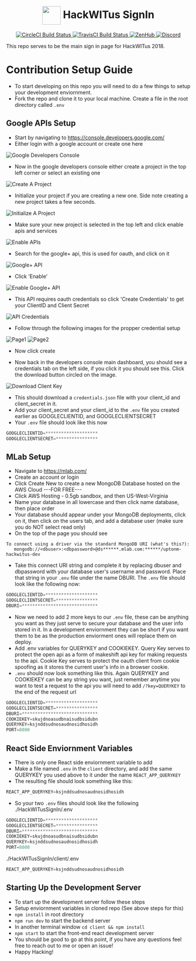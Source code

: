 <div align="center">
    <h1 align="center"><img align="center" src="https://uptonm-backend-server.herokuapp.com/static/media/leologo-web.78c36330.png" height="50vh">
    HackWITus SignIn</h1>
</div>

<p align="center">
    <a href="https://circleci.com/gh/uptonm/ci-testing">
      <img src="https://circleci.com/gh/uptonm/ci-testing.svg?style=shield" alt="CircleCI Build Status">
    </a>
    <a href="https://travis-ci.org/uptonm/HackWITusSignIn">
      <img src="https://travis-ci.org/uptonm/HackWITusSignIn.svg?branch=master" alt="TravisCI Build Status">
    </a>
    <a href="www.zenhub.com">
      <img src="https://img.shields.io/badge/Shipping_faster_with-ZenHub-5e60ba.svg?style=svg" alt="ZenHub">
    </a>
    <a href="https://discord.gg/6uKC74C">
      <img src="https://img.shields.io/discord/384804254927421448.svg" alt="Discord">
    </a>
</p>

This repo serves to be the main sign in page for HackWITus 2018.

# Contribution Setup Guide
- To start developing on this repo you will need to do a few things to setup your development enviornment.
- Fork the repo and clone it to your local machine. Create a file in the root directory called `.env`

## Google APIs Setup
- Start by navigating to https://console.developers.google.com/
- Either login with a google account or create one here

![Google Developers Console](https://github.com/uptonm/HackWITusSignIn/blob/master/README_Images/GoogleDevConsole.PNG)

- Now in the google developers console either create a project in the top left corner or select an existing one

![Create A Project](https://github.com/uptonm/HackWITusSignIn/blob/master/README_Images/NewGoogleProject.PNG)

- Initialize your project if you are creating a new one. Side note creating a new project takes a few seconds.

![Initialize A Project](https://github.com/uptonm/HackWITusSignIn/blob/master/README_Images/InitializeProject.PNG)

- Make sure your new project is selected in the top left and click enable apis and services

![Enable APIs](https://github.com/uptonm/HackWITusSignIn/blob/master/README_Images/ClickEnableAPIs.PNG)

- Search for the google+ api, this is used for oauth, and click on it 

![Google+ API](https://github.com/uptonm/HackWITusSignIn/blob/master/README_Images/googlePlusAPI.PNG)

- Click 'Enable'

![Enable Google+ API](https://github.com/uptonm/HackWITusSignIn/blob/master/README_Images/EnableAPI.PNG)

- This API requires oauth credentials so click 'Create Credentials' to get your ClientID and Client Secret

![API Credentials](https://github.com/uptonm/HackWITusSignIn/blob/master/README_Images/ClickCreateCredentials.PNG)

- Follow through the following images for the propper credential setup

![Page1](https://github.com/uptonm/HackWITusSignIn/blob/master/README_Images/CreateCredentials.PNG)
![Page2](https://github.com/uptonm/HackWITusSignIn/blob/master/README_Images/OAuthInfo.PNG)

- Now click create

- Now back in the developers console main dashboard, you should see a credentials tab on the left side, if you click it you should see this. Click the download button circled on the image.

![Download Client Key](https://github.com/uptonm/HackWITusSignIn/blob/master/README_Images/downloadClientKey.PNG)

- This should download a `credentials.json` file with your client_id and client_secret in it.
- Add your client_secret and your client_id to the `.env` file you created earlier as GOOGLECLIENTID, and GOOGLECLIENTSECRET
- Your `.env` file should look like this now

```javascript
GOOGLECLIENTID=********************
GOOGLECLIENTSECRET=****************
```

## MLab Setup
- Navigate to https://mlab.com/
- Create an account or login
- Click Create New to create a new MongoDB Database hosted on the AWS Cloud ---FOR FREE---
- Click AWS Hosting - 0.5gb sandbox, and then US-West-Virginia
- Name your database in all lowercase and then click name database, then place order
- Your database should appear under your MongoDB deployments, click on it, then click on the users tab, and add a database user (make sure you do NOT select read only)
- On the top of the page you should see 
 
 ``` text
 To connect using a driver via the standard MongoDB URI (what's this?):
    mongodb://<dbuser>:<dbpassword>@ds******.mlab.com:******/uptonm-hackwitus-dev
 ```
    
- Take this connect URI string and complete it by replacing dbuser and dbpassword with your database user's username and password. Place that string in your `.env` file under the name DBURI. The `.env` file should look like the following now:

```javascript
GOOGLECLIENTID=********************
GOOGLECLIENTSECRET=****************
DBURI=*****************************
```

- Now we need to add 2 more keys to our `.env` file, these can be anything you want as they just serve to secure your database and the user info stored in it. In a development enviornment they can be short if you want them to be as the production enviorment ones will replace them on deploy.
- Add .env variables for QUERYKEY and COOKIEKEY. Query Key serves to protect the open api as a form of makeshift api key for making requests to the api. Cookie Key serves to protect the oauth client from cookie spoofing as it stores the current user's info in a browser cookie.
- `.env` should now look something like this. Again QUERYKEY and COOKIEKEY can be any string you want, just remember anytime you want to test a request to the api you will need to add `/?key=QUERYKEY` to the end of the request url

```javascript
GOOGLECLIENTID=********************
GOOGLECLIENTSECRET=****************
DBURI=*****************************
COOKIEKEY=skujdnoasudbnaisudbsidubn
QUERYKEY=ksjnddsudnosaudnosidhosidh
PORT=8000
```

## React Side Enviornment Variables
- There is only one React side enviornment variable to add
- Make a file named `.env` in the `client` directory, and add the same QUERYKEY you used above to it under the name `REACT_APP_QUERYKEY`
- The resulting file should look something like this:

```javascript
REACT_APP_QUERYKEY=ksjnddsudnosaudnosidhosidh
```

- So your two `.env` files should look like the following
./HackWITusSignIn/.env
```javascript
GOOGLECLIENTID=********************
GOOGLECLIENTSECRET=****************
DBURI=*****************************
COOKIEKEY=skujdnoasudbnaisudbsidubn
QUERYKEY=ksjnddsudnosaudnosidhosidh
PORT=8000
```

./HackWITusSignIn/client/.env
```javascript
REACT_APP_QUERYKEY=ksjnddsudnosaudnosidhosidh
```

## Starting Up the Development Server
- To start up the development server follow these steps
- Setup enviornment variables in cloned repo (See above steps for this)
- `npm install` in root directory
- `npm run dev` to start the backend server
- In another terminal window `cd client && npm install`
- `npm start` to start the front-end react development server
- You should be good to go at this point, if you have any questions feel free to reach out to me or open an issue! 
- Happy Hacking!
